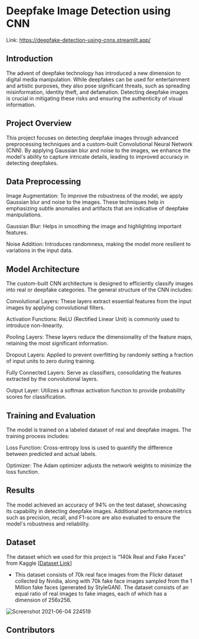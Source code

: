 # Deepfake Image Detection using CNN

Link: https://deepfake-detection-using-cnns.streamlit.app/

## Introduction

The advent of deepfake technology has introduced a new dimension to digital media manipulation. While deepfakes can be used for entertainment and artistic purposes, they also pose significant threats, such as spreading misinformation, identity theft, and defamation. Detecting deepfake images is crucial in mitigating these risks and ensuring the authenticity of visual information.

## Project Overview

This project focuses on detecting deepfake images through advanced preprocessing techniques and a custom-built Convolutional Neural Network (CNN). By applying Gaussian blur and noise to the images, we enhance the model's ability to capture intricate details, leading to improved accuracy in detecting deepfakes.

## Data Preprocessing

Image Augmentation: To improve the robustness of the model, we apply Gaussian blur and noise to the images. These techniques help in emphasizing subtle anomalies and artifacts that are indicative of deepfake manipulations.
      
Gaussian Blur: Helps in smoothing the image and highlighting important features.

Noise Addition: Introduces randomness, making the model more resilient to variations in the input data.

## Model Architecture

The custom-built CNN architecture is designed to efficiently classify images into real or deepfake categories. The general structure of the CNN includes:

  Convolutional Layers: These layers extract essential features from the input images by applying convolutional filters.
  
  Activation Functions: ReLU (Rectified Linear Unit) is commonly used to introduce non-linearity.
  
  Pooling Layers: These layers reduce the dimensionality of the feature maps, retaining the most significant information.
  
  Dropout Layers: Applied to prevent overfitting by randomly setting a fraction of input units to zero during training.
  
  Fully Connected Layers: Serve as classifiers, consolidating the features extracted by the convolutional layers.
  
  Output Layer: Utilizes a softmax activation function to provide probability scores for classification.

## Training and Evaluation

The model is trained on a labeled dataset of real and deepfake images. The training process includes:

Loss Function: Cross-entropy loss is used to quantify the difference between predicted and actual labels.

Optimizer: The Adam optimizer adjusts the network weights to minimize the loss function.

## Results

The model achieved an accuracy of 94% on the test dataset, showcasing its capability in detecting deepfake images. Additional performance metrics such as precision, recall, and F1-score are also evaluated to ensure the model's robustness and reliability.

## Dataset
The dataset which we used for this project is “140k Real and Fake Faces” from Kaggle [[Dataset Link](https://www.kaggle.com/xhlulu/140k-real-and-fake-faces)]
* This dataset consists of 70k real face images from the Flickr dataset collected by Nvidia, along with 70k fake face images sampled from the 1 Million fake faces (generated by StyleGAN). The dataset consists of an equal ratio of real images to fake images, each of which has a dimension of 256x256.

![Screenshot 2021-06-04 224519](https://user-images.githubusercontent.com/51471876/120840750-3fb54300-c588-11eb-8849-e81bd4ea1b38.png)

## Contributors


